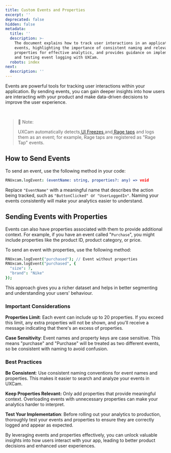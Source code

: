 ```yaml
---
title: Custom Events and Properties
excerpt: ''
deprecated: false
hidden: false
metadata:
  title: ''
  description: >-
    The document explains how to track user interactions in an application using
    events, highlighting the importance of consistent naming and relevant
    properties for effective analytics, and provides guidance on implementing
    and testing event logging with UXCam.
  robots: index
next:
  description: ''
---
```

Events are powerful tools for tracking user interactions within your application. By sending events, you can gain deeper insights into how users are interacting with your product and make data-driven decisions to improve the user experience.

<br />

> 📘 Note:
> 
> UXCam automatically detects[ UI Freezes ](https://help.uxcam.com/hc/en-us/articles/360045884471)and[ Rage taps](https://help.uxcam.com/hc/en-us/articles/360036136992) and logs them as an event; for example, Rage taps are registered as "Rage Tap" events.

## How to Send Events

To send an event, use the following method in your code:

```coffeescript React Native
RNUxcam.logEvent: (eventName: string, properties?: any) => void
```

Replace `"EventName"` with a meaningful name that describes the action being tracked, such as `"ButtonClicked" `or` "UserLoggedIn"`. Naming your events consistently will make your analytics easier to understand.

## Sending Events with Properties

Events can also have properties associated with them to provide additional context. For example, if you have an event called "`Purchase`", you might include properties like the product ID, product category, or price.

To send an event with properties, use the following method:

```coffeescript React Native
RNUxcam.logEvent("purchased"); // Event without properties
RNUxcam.logEvent("purchased", {
  "size": 7,
  "brand": "Nike"
});

```

This approach gives you a richer dataset and helps in better segmenting and understanding your users' behaviour.

### Important Considerations

**Properties Limit**: Each event can include up to 20 properties. If you exceed this limit, any extra properties will not be shown, and you'll receive a message indicating that there's an excess of properties.

**Case Sensitivity**: Event names and property keys are case sensitive. This means "purchase" and "Purchase" will be treated as two different events, so be consistent with naming to avoid confusion.

### Best Practices

**Be Consistent**: Use consistent naming conventions for event names and properties. This makes it easier to search and analyze your events in UXCam.

**Keep Properties Relevant:** Only add properties that provide meaningful context. Overloading events with unnecessary properties can make your analytics harder to interpret.

**Test Your Implementation**: Before rolling out your analytics to production, thoroughly test your events and properties to ensure they are correctly logged and appear as expected.

By leveraging events and properties effectively, you can unlock valuable insights into how users interact with your app, leading to better product decisions and enhanced user experiences.